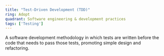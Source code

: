 ```yaml
---
title: "Test-Driven Development (TDD)"
ring: Adopt
quadrant: Software engineering & development practices
tags: ['Testing']
---
```

A software development methodology in which tests are written before the code that needs to pass those tests, promoting simple design and refactoring.
